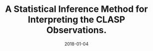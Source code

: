 ---
title: "A Statistical Inference Method for Interpreting the CLASP Observations."
collection: publications
permalink: /publications/2018-stepan
date: 2018-01-04
line_author: 'J. Štěpán, J. Trujillo Bueno, L. Belluzzi, A. Asensio Ramos, R. Manso Sainz, T. del Pino Alemán, R. Casini, R. Kano, A. Winebarger, F. Auchère, R. Ishikawa, N. Narukage, K. Kobayashi, T. Bando, Y. Katsukawa, M. Kubo, S. Ishikawa, <b>G. Giono</b>, H. Hara, Y. Suematsu, T. Shimizu, T. Sakao, S. Tsuneta, K. Ichimoto, J. Cirtain, P. Champey, B. De Pontieu and M. Carlsson'
line_title: "“A Statistical Inference Method for Interpreting the CLASP Observations.”"
line_journal: '<i>The Astrophysical Journal</i>, Volume 865, Number 1, (2018)'
doi: '10.3847/1538-4357/aad910'
---